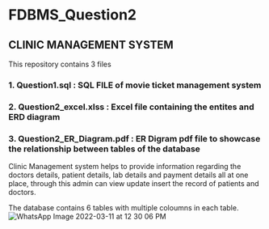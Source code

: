 # FDBMS_Question2

## CLINIC MANAGEMENT SYSTEM

This repository contains 3 files
 ### 1. Question1.sql : SQL FILE of movie ticket management system
 ### 2. Question2_excel.xlss : Excel file containing the entites and ERD diagram
 ### 3. Question2_ER_Diagram.pdf : ER Digram pdf file to showcase the relationship between tables of the database
 
Clinic Management system helps to provide information regarding the doctors details, patient details, lab details and payment details all at one place, through this admin can view update insert the record of patients and doctors.

The database contains 6 tables with multiple coloumns in each table.
![WhatsApp Image 2022-03-11 at 12 30 06 PM](https://user-images.githubusercontent.com/93218788/157818348-bd03d2d0-b965-48f2-8d2a-77d781771602.jpeg)


